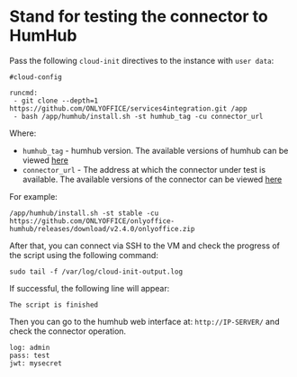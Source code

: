 # Stand for testing the connector to HumHub

Pass the following `cloud-init` directives to the instance with `user data`:
```
#cloud-config

runcmd:
 - git clone --depth=1 https://github.com/ONLYOFFICE/services4integration.git /app
 - bash /app/humhub/install.sh -st humhub_tag -cu connector_url
```

Where:
 - `humhub_tag` - humhub version. The available versions of humhub can be viewed [here](https://hub.docker.com/r/mriedmann/humhub/tags)
 - `connector_url` - The address at which the connector under test is available. The available versions of the connector can be viewed [here](https://github.com/ONLYOFFICE/onlyoffice-humhub/releases)

For example:
```
/app/humhub/install.sh -st stable -cu https://github.com/ONLYOFFICE/onlyoffice-humhub/releases/download/v2.4.0/onlyoffice.zip
```

After that, you can connect via SSH to the VM and check the progress of the script using the following command:
```
sudo tail -f /var/log/cloud-init-output.log
```

If successful, the following line will appear:
``` 
The script is finished
```
Then you can go to the humhub web interface at: `http://IP-SERVER/` and check the connector operation.
```
log: admin
pass: test
jwt: mysecret
```